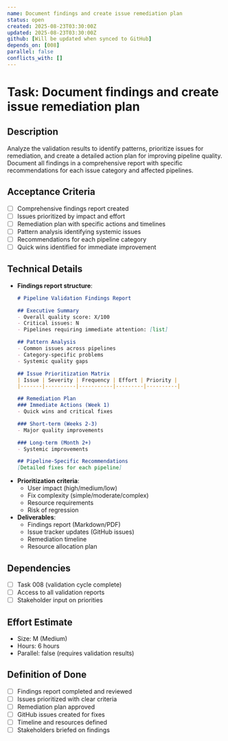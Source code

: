 ```yaml
---
name: Document findings and create issue remediation plan
status: open
created: 2025-08-23T03:30:00Z
updated: 2025-08-23T03:30:00Z
github: [Will be updated when synced to GitHub]
depends_on: [008]
parallel: false
conflicts_with: []
---
```


# Task: Document findings and create issue remediation plan

## Description
Analyze the validation results to identify patterns, prioritize issues for remediation, and create a detailed action plan for improving pipeline quality. Document all findings in a comprehensive report with specific recommendations for each issue category and affected pipelines.

## Acceptance Criteria
- [ ] Comprehensive findings report created
- [ ] Issues prioritized by impact and effort
- [ ] Remediation plan with specific actions and timelines
- [ ] Pattern analysis identifying systemic issues
- [ ] Recommendations for each pipeline category
- [ ] Quick wins identified for immediate improvement

## Technical Details
- **Findings report structure**:
  ```markdown
  # Pipeline Validation Findings Report
  
  ## Executive Summary
  - Overall quality score: X/100
  - Critical issues: N
  - Pipelines requiring immediate attention: [list]
  
  ## Pattern Analysis
  - Common issues across pipelines
  - Category-specific problems
  - Systemic quality gaps
  
  ## Issue Prioritization Matrix
  | Issue | Severity | Frequency | Effort | Priority |
  |-------|----------|-----------|---------|----------|
  
  ## Remediation Plan
  ### Immediate Actions (Week 1)
  - Quick wins and critical fixes
  
  ### Short-term (Weeks 2-3)
  - Major quality improvements
  
  ### Long-term (Month 2+)
  - Systemic improvements
  
  ## Pipeline-Specific Recommendations
  [Detailed fixes for each pipeline]
  ```
- **Prioritization criteria**:
  - User impact (high/medium/low)
  - Fix complexity (simple/moderate/complex)
  - Resource requirements
  - Risk of regression
- **Deliverables**:
  - Findings report (Markdown/PDF)
  - Issue tracker updates (GitHub issues)
  - Remediation timeline
  - Resource allocation plan

## Dependencies
- [ ] Task 008 (validation cycle complete)
- [ ] Access to all validation reports
- [ ] Stakeholder input on priorities

## Effort Estimate
- Size: M (Medium)
- Hours: 6 hours
- Parallel: false (requires validation results)

## Definition of Done
- [ ] Findings report completed and reviewed
- [ ] Issues prioritized with clear criteria
- [ ] Remediation plan approved
- [ ] GitHub issues created for fixes
- [ ] Timeline and resources defined
- [ ] Stakeholders briefed on findings